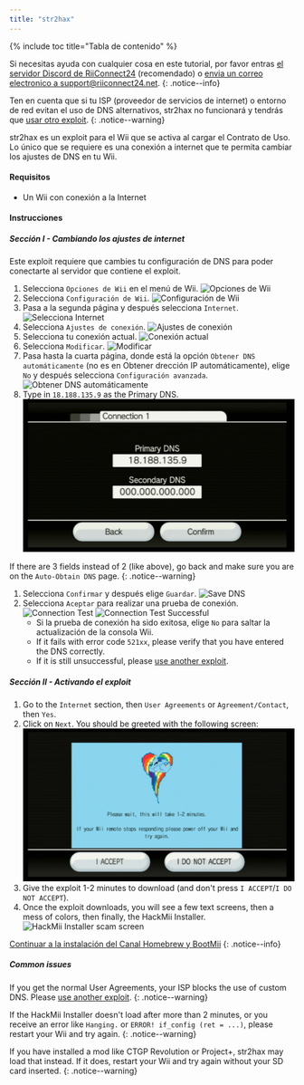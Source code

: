 ```yaml
---
title: "str2hax"
---
```


{% include toc title="Tabla de contenido" %}

Si necesitas ayuda con cualquier cosa en este tutorial, por favor entras [el servidor Discord de RiiConnect24](https://discord.gg/rc24) (recomendado) o [envia un correo electronico a support@riiconnect24.net](mailto:support@riiconnect24.net).
{: .notice--info}

Ten en cuenta que si tu ISP (proveedor de servicios de internet) o entorno de red evitan el uso de DNS alternativos, str2hax no funcionará y tendrás que [usar otro exploit](get-started).
{: .notice--warning}

str2hax es un exploit para el Wii que se activa al cargar el Contrato de Uso. Lo único que se requiere es una conexión a internet que te permita cambiar los ajustes de DNS en tu Wii.

#### Requisitos

* Un Wii con conexión a la Internet

#### Instrucciones

##### Sección I - Cambiando los ajustes de internet

Este exploit requiere que cambies tu configuración de DNS para poder conectarte al servidor que contiene el exploit.

1. Selecciona `Opciones de Wii` en el menú de Wii. ![Opciones de Wii](/images/RiiConnect24/Internet_1.png)
1. Selecciona `Configuración de Wii`. ![Configuración de Wii](/images/RiiConnect24/Internet_2.png)
1. Pasa a la segunda página y después selecciona `Internet`. ![Selecciona Internet](/images/RiiConnect24/Internet_3.png)
1. Selecciona `Ajustes de conexión`. ![Ajustes de conexión](/images/RiiConnect24/Internet_4.png)
1. Selecciona tu conexión actual. ![Conexión actual](/images/RiiConnect24/Internet_5.png)
1. Selecciona `Modificar`. ![Modificar](/images/RiiConnect24/Internet_6.png)
1. Pasa hasta la cuarta página, donde está la opción `Obtener DNS automáticamente` (no es en Obtener drección IP automáticamente), elige `No` y después selecciona `Configuración avanzada`. ![Obtener DNS automáticamente](/images/RiiConnect24/Internet_7.png)
1. Type in `18.188.135.9` as the Primary DNS. ![str2hax DNS](/images/str2hax/dns.png)

If there are 3 fields instead of 2 (like above), go back and make sure you are on the `Auto-Obtain DNS` page.
{: .notice--warning}

1. Selecciona `Confirmar` y después elige `Guardar`. ![Save DNS](/images/RiiConnect24/Internet_10.png)
1. Selecciona `Aceptar` para realizar una prueba de conexión. ![Connection Test](/images/RiiConnect24/Internet_11.png) ![Connection Test Successful](/images/RiiConnect24/Internet_12.png)
   - Si la prueba de conexión ha sido exitosa, elige `No` para saltar la actualización de la consola Wii.
   - If it fails with error code `521xx`, please verify that you have entered the DNS correctly.
   - If it is still unsuccessful, please [use another exploit](get-started).

##### Sección II - Activando el exploit

1. Go to the `Internet` section, then `User Agreements` or `Agreement/Contact`, then `Yes`.
1. Click on `Next`. You should be greeted with the following screen: ![str2hax EULA page](/images/str2hax/EULA.png)
1. Give the exploit 1-2 minutes to download (and don't press `I ACCEPT`/`I DO NOT ACCEPT`).
1. Once the exploit downloads, you will see a few text screens, then a mess of colors, then finally, the HackMii Installer. ![HackMii Installer scam screen](/images/hackmii_scam.png)

[Continuar a la instalación del Canal Homebrew y BootMii](hbc)
{: .notice--info}

##### Common issues

If you get the normal User Agreements, your ISP blocks the use of custom DNS. Please [use another exploit](get-started).
{: .notice--warning}

If the HackMii Installer doesn't load after more than 2 minutes, or you receive an error like `Hanging.` or `ERROR! if_config (ret = ...)`, please restart your Wii and try again.
{: .notice--warning}

If you have installed a mod like CTGP Revolution or Project+, str2hax may load that instead. If it does, restart your Wii and try again without your SD card inserted.
{: .notice--warning}
